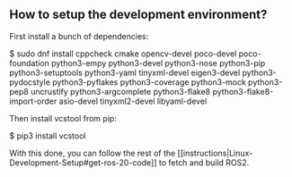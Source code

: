 ## How to setup the development environment?

First install a bunch of dependencies:

$ sudo dnf install cppcheck cmake opencv-devel poco-devel poco-foundation python3-empy python3-devel python3-nose python3-pip python3-setuptools python3-yaml tinyxml-devel eigen3-devel python3-pydocstyle python3-pyflakes python3-coverage python3-mock python3-pep8 uncrustify python3-argcomplete python3-flake8 python3-flake8-import-order asio-devel tinyxml2-devel libyaml-devel

Then install vcstool from pip:

$ pip3 install vcstool

With this done, you can follow the rest of the [[instructions|Linux-Development-Setup#get-ros-20-code]] to fetch and build ROS2.